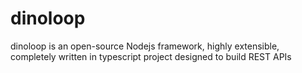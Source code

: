 # dinoloop
dinoloop is an open-source Nodejs framework, highly extensible, completely written in typescript project designed to build REST APIs
